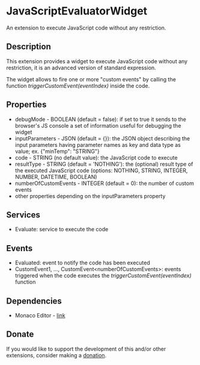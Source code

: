 # JavaScriptEvaluatorWidget
An extension to execute JavaScript code without any restriction.

## Description
This extension provides a widget to execute JavaScript code without any restriction, it is an advanced version of standard expression.

The widget allows to fire one or more "custom events" by calling the function *triggerCustomEvent(eventIndex)* inside the code.

## Properties
- debugMode - BOOLEAN (default = false): if set to true it sends to the browser's JS console a set of information useful for debugging the widget
- inputParameters - JSON (default = {}): the JSON object describing the input parameters having parameter names as key and data type as value; ex. {"minTemp": "STRING"}
- code - STRING (no default value): the JavaScript code to execute
- resultType - STRING (default = 'NOTHING'): the (optional) result type of the executed JavaScript code (options: NOTHING, STRING, INTEGER, NUMBER, DATETIME, BOOLEAN)
- numberOfCustomEvents - INTEGER (default = 0): the number of custom events
- other properties depending on the inputParameters property

## Services
- Evaluate: service to execute the code

## Events
- Evaluated: event to notify the code has been executed
- CustomEvent1, ..., CustomEvent\<numberOfCustomEvents\>: events triggered when the code executes the *triggerCustomEvent(eventIndex)* function

## Dependencies
- Monaco Editor - [link](https://microsoft.github.io/monaco-editor/)

## Donate
If you would like to support the development of this and/or other extensions, consider making a [donation](https://www.paypal.com/donate/?business=HCDX9BAEYDF4C&no_recurring=0&currency_code=EUR).

